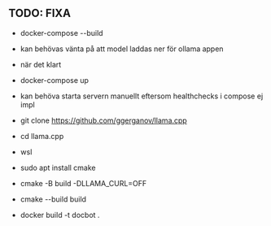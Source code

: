 ## TODO: FIXA

- docker-compose --build
- kan behövas vänta på att model laddas ner för ollama appen

- när det klart
- docker-compose up

- kan behöva starta servern manuellt eftersom healthchecks i compose ej impl

- git clone https://github.com/ggerganov/llama.cpp
- cd llama.cpp
- wsl
- sudo apt install cmake
- cmake -B build -DLLAMA_CURL=OFF
- cmake --build build

- docker build -t docbot .
